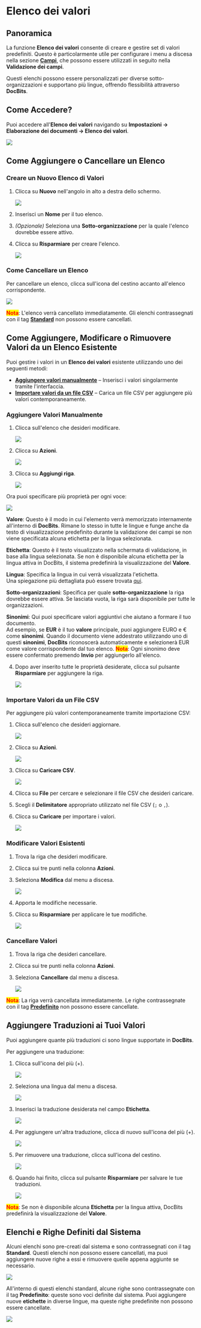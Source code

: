 # Elenco dei valori

## Panoramica

La funzione **Elenco dei valori** consente di creare e gestire set di valori predefiniti. Questo è particolarmente utile per configurare i menu a discesa nella sezione [**Campi**](../global-settings/document-types/fields/), che possono essere utilizzati in seguito nella **Validazione dei campi**.

Questi elenchi possono essere personalizzati per diverse sotto-organizzazioni e supportano più lingue, offrendo flessibilità attraverso **DocBits**.

## Come Accedere?

Puoi accedere all'**Elenco dei valori** navigando su **Impostazioni → Elaborazione dei documenti → Elenco dei valori**.

![](https://raw.githubusercontent.com/Fellow-Consulting-AG/docbits/refs/heads/main/readme/.gitbook/assets/settings_list_of_values.png)

## Come Aggiungere o Cancellare un Elenco

### Creare un Nuovo Elenco di Valori

1.  Clicca su **Nuovo** nell'angolo in alto a destra dello schermo.

    ![](https://raw.githubusercontent.com/Fellow-Consulting-AG/docbits/refs/heads/main/readme/.gitbook/assets/list_of_values_1.png)
2. Inserisci un **Nome** per il tuo elenco.
3. _(Opzionale)_ Seleziona una **Sotto-organizzazione** per la quale l'elenco dovrebbe essere attivo.
4.  Clicca su **Risparmiare** per creare l'elenco.

    ![](https://raw.githubusercontent.com/Fellow-Consulting-AG/docbits/refs/heads/main/readme/.gitbook/assets/list_of_values_2.png)

### Come Cancellare un Elenco

Per cancellare un elenco, clicca sull'icona del cestino accanto all'elenco corrispondente.

![](https://raw.githubusercontent.com/Fellow-Consulting-AG/docbits/refs/heads/main/readme/.gitbook/assets/list_of_values_13.png)

<mark style="color:red;">**Nota**</mark>: L'elenco verrà cancellato immediatamente. Gli elenchi contrassegnati con il tag [**Standard**](list-of-values.md#elenchi-e-righe-definiti-dal-sistema) non possono essere cancellati.

## Come Aggiungere, Modificare o Rimuovere Valori da un Elenco Esistente

Puoi gestire i valori in un **Elenco dei valori** esistente utilizzando uno dei seguenti metodi:

* [**Aggiungere valori manualmente**](list-of-values.md#aggiungere-valori-manualmente) – Inserisci i valori singolarmente tramite l'interfaccia.
* [**Importare valori da un file CSV**](list-of-values.md#importare-valori-da-un-file-csv) – Carica un file CSV per aggiungere più valori contemporaneamente.

### Aggiungere Valori Manualmente

1.  Clicca sull'elenco che desideri modificare.

    ![](https://raw.githubusercontent.com/Fellow-Consulting-AG/docbits/refs/heads/main/readme/.gitbook/assets/list_of_values_3.png)
2.  Clicca su **Azioni**.

    ![](https://raw.githubusercontent.com/Fellow-Consulting-AG/docbits/refs/heads/main/readme/.gitbook/assets/list_of_values_4.png)
3.  Clicca su **Aggiungi riga**.

    ![](https://raw.githubusercontent.com/Fellow-Consulting-AG/docbits/refs/heads/main/readme/.gitbook/assets/list_of_values_5.png)

Ora puoi specificare più proprietà per ogni voce:

![](https://raw.githubusercontent.com/Fellow-Consulting-AG/docbits/refs/heads/main/readme/.gitbook/assets/list_of_values_6.png)

**Valore**: Questo è il modo in cui l'elemento verrà memorizzato internamente all'interno di **DocBits**. Rimane lo stesso in tutte le lingue e funge anche da testo di visualizzazione predefinito durante la validazione dei campi se non viene specificata alcuna etichetta per la lingua selezionata.

**Etichetta**: Questo è il testo visualizzato nella schermata di validazione, in base alla lingua selezionata. Se non è disponibile alcuna etichetta per la lingua attiva in DocBits, il sistema predefinirà la visualizzazione del **Valore**.

**Lingua**: Specifica la lingua in cui verrà visualizzata l'etichetta.\
Una spiegazione più dettagliata può essere trovata [qui](list-of-values.md#aggiungere-traduzioni-ai-tuoi-valori).

**Sotto-organizzazioni**: Specifica per quale **sotto-organizzazione** la riga dovrebbe essere attiva. Se lasciata vuota, la riga sarà disponibile per tutte le organizzazioni.

**Sinonimi**: Qui puoi specificare valori aggiuntivi che aiutano a formare il tuo documento.\
Ad esempio, se **EUR** è il tuo **valore** principale, puoi aggiungere EURO e € come **sinonimi**. Quando il documento viene addestrato utilizzando uno di questi **sinonimi**, **DocBits** riconoscerà automaticamente e selezionerà EUR come valore corrispondente dal tuo elenco. <mark style="color:red;">**Nota**</mark>: Ogni sinonimo deve essere confermato premendo **Invio** per aggiungerlo all'elenco.

4.  Dopo aver inserito tutte le proprietà desiderate, clicca sul pulsante **Risparmiare** per aggiungere la riga.

    ![](https://raw.githubusercontent.com/Fellow-Consulting-AG/docbits/refs/heads/main/readme/.gitbook/assets/list_of_values_11.png)

### Importare Valori da un File CSV

Per aggiungere più valori contemporaneamente tramite importazione CSV:

1.  Clicca sull'elenco che desideri aggiornare.

    ![](https://raw.githubusercontent.com/Fellow-Consulting-AG/docbits/refs/heads/main/readme/.gitbook/assets/list_of_values_3.png)
2.  Clicca su **Azioni**.

    ![](https://raw.githubusercontent.com/Fellow-Consulting-AG/docbits/refs/heads/main/readme/.gitbook/assets/list_of_values_4.png)
3.  Clicca su **Caricare CSV**.

    ![](https://raw.githubusercontent.com/Fellow-Consulting-AG/docbits/refs/heads/main/readme/.gitbook/assets/list_of_values_7.png)
4. Clicca su **File** per cercare e selezionare il file CSV che desideri caricare.
5. Scegli il **Delimitatore** appropriato utilizzato nel file CSV (`;` o `,`).
6.  Clicca su **Caricare** per importare i valori.

    ![](https://raw.githubusercontent.com/Fellow-Consulting-AG/docbits/refs/heads/main/readme/.gitbook/assets/list_of_values_8.png)

### Modificare Valori Esistenti

1. Trova la riga che desideri modificare.
2. Clicca sui tre punti nella colonna **Azioni**.
3.  Seleziona **Modifica** dal menu a discesa.

    ![](https://raw.githubusercontent.com/Fellow-Consulting-AG/docbits/refs/heads/main/readme/.gitbook/assets/list_of_values_10.png)
4. Apporta le modifiche necessarie.
5.  Clicca su **Risparmiare** per applicare le tue modifiche.

    ![](https://raw.githubusercontent.com/Fellow-Consulting-AG/docbits/refs/heads/main/readme/.gitbook/assets/list_of_values_11.png)

### Cancellare Valori

1. Trova la riga che desideri cancellare.
2. Clicca sui tre punti nella colonna **Azioni**.
3.  Seleziona **Cancellare** dal menu a discesa.

    ![](https://raw.githubusercontent.com/Fellow-Consulting-AG/docbits/refs/heads/main/readme/.gitbook/assets/list_of_values_12.png)

<mark style="color:red;">**Nota**</mark>: La riga verrà cancellata immediatamente. Le righe contrassegnate con il tag [**Predefinito**](list-of-values.md#elenchi-e-righe-definiti-dal-sistema) non possono essere cancellate.

## Aggiungere Traduzioni ai Tuoi Valori

Puoi aggiungere quante più traduzioni ci sono lingue supportate in **DocBits**.

Per aggiungere una traduzione:

1.  Clicca sull'icona del più (+).

    ![](https://raw.githubusercontent.com/Fellow-Consulting-AG/docbits/refs/heads/main/readme/.gitbook/assets/list_of_values_14.png)
2.  Seleziona una lingua dal menu a discesa.

    ![](https://raw.githubusercontent.com/Fellow-Consulting-AG/docbits/refs/heads/main/readme/.gitbook/assets/list_of_values_15.png)
3.  Inserisci la traduzione desiderata nel campo **Etichetta**.

    ![](https://raw.githubusercontent.com/Fellow-Consulting-AG/docbits/refs/heads/main/readme/.gitbook/assets/list_of_values_16.png)
4.  Per aggiungere un'altra traduzione, clicca di nuovo sull'icona del più (+).

    ![](https://raw.githubusercontent.com/Fellow-Consulting-AG/docbits/refs/heads/main/readme/.gitbook/assets/list_of_values_17.png)
5.  Per rimuovere una traduzione, clicca sull'icona del cestino.

    ![](https://raw.githubusercontent.com/Fellow-Consulting-AG/docbits/refs/heads/main/readme/.gitbook/assets/list_of_values_18.png)
6.  Quando hai finito, clicca sul pulsante **Risparmiare** per salvare le tue traduzioni.

    ![](https://raw.githubusercontent.com/Fellow-Consulting-AG/docbits/refs/heads/main/readme/.gitbook/assets/list_of_values_19.png)

<mark style="color:red;">**Nota**</mark>: Se non è disponibile alcuna **Etichetta** per la lingua attiva, DocBits predefinirà la visualizzazione del **Valore**.

## Elenchi e Righe Definiti dal Sistema

Alcuni elenchi sono pre-creati dal sistema e sono contrassegnati con il tag **Standard**. Questi elenchi non possono essere cancellati, ma puoi aggiungere nuove righe a essi e rimuovere quelle appena aggiunte se necessario.

![](https://raw.githubusercontent.com/Fellow-Consulting-AG/docbits/refs/heads/main/readme/.gitbook/assets/list_of_values_9.png)

All'interno di questi elenchi standard, alcune righe sono contrassegnate con il tag **Predefinito**: queste sono voci definite dal sistema. Puoi aggiungere nuove **etichette** in diverse lingue, ma queste righe predefinite non possono essere cancellate.

![](https://raw.githubusercontent.com/Fellow-Consulting-AG/docbits/refs/heads/main/readme/.gitbook/assets/list_of_values_20.png)
